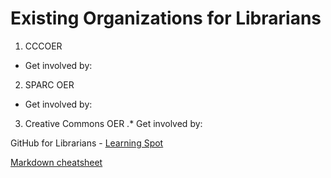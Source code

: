 
# Existing Organizations for Librarians

1. CCCOER
* Get involved by:
2. SPARC OER
* Get involved by:
3. Creative Commons OER
.* Get involved by: 



GitHub for Librarians - [Learning Spot](https://github.com/acrl/GitHubLibrarians)

[Markdown cheatsheet](https://github.com/adam-p/markdown-here/wiki/Markdown-Cheatsheet)
